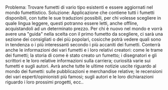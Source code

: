 Problema: Trovare fumetti di vario tipo esistenti e essere aggiornati nel mondo fumettistico.
Soluzione: 
  Applicazione che contiene tutti i fumetti disponibili, con tutte le sue traduzioni possibili, per chi volesse scegliere in quale lingua leggere, questi potranno essere letti, anche offline, acquistandoli ad un determinato prezzo.
  Per chi è nuovo nel mondo e vorrà avere una "guida" nella scelta con il primo fumetto da scegliere, ci sarà una sezione dei consigliati o dei più popolari, cosicche potrà vedere quali sono in tendenza o i più interessanti secondo i più accaniti dei fumetti. 
  Conterrà anche le informazioni dei vari fumetti e i loro relativi creatori: 
    come le trame dei fumetti;
    la storia di come è stato creato un fumetto; 
    i disegnatori e gli scrittori e le loro relative informazioni sulla carriera;
    curiosità varie sui fumetti e sugli autori.
  Avrà anche tutte le ultime notizie uscite riguardo al mondo dei fumetti: 
    sulle pubblicazioni e merchandise relative;
    le recensioni dei vari esperti/opinionisti più famosi;
    sugli autori e le loro dichiarazioni riguardo i loro prossimi progetti, ecc..
